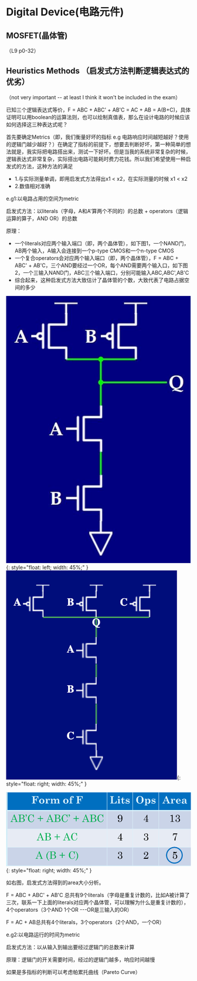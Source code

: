 # Digital Device(电路元件)

## MOSFET(晶体管)

（L9 p0-32）

## Heuristics Methods （启发式方法判断逻辑表达式的优劣）
（not very important -- at least I think it won't be included in the exam）

已知三个逻辑表达式等价，F = ABC + ABC' + AB'C = AC + AB = A(B+C)，具体证明可以用boolean的运算法则，也可以绘制真值表，那么在设计电路的时候应该如何选择这三种表达式呢？

首先要确定Metrics（即，我们衡量好坏的指标 e.g 电路响应时间越短越好？使用的逻辑门越少越好？）在确定了指标的前提下，想要去判断好坏，第一种简单的想法就是，我实际把电路搭出来，测试一下好坏。但是当我的系统非常复杂的时候，逻辑表达式非常复杂，实际搭出电路可能耗时费力花钱。所以我们希望使用一种启发式的方法，这种方法的满足

- 1.与实际测量单调，即用启发式方法得出x1 < x2，在实际测量的时候 x1 < x2 
- 2.数值相对准确

e.g1:以电路占用的空间为metric

启发式方法：以literals（字母，A和A'算两个不同的）的总数 + operators（逻辑运算的算子，AND OR）的总数

原理：

- 一个literals对应两个输入端口（即，两个晶体管），如下图1，一个NAND门，AB两个输入，A输入会连接到一个p-type CMOS和一个n-type CMOS
- 一个复合operators会对应两个输入端口（即，两个晶体管），F = ABC + ABC' + AB'C，三个AND要经过一个OR，每个AND需要两个输入口，如下图2，一个三输入NAND门，ABC三个输入端口，分别可能输入ABC,ABC',AB'C
- 综合起来，这种启发式方法大致估计了晶体管的个数，大致代表了电路占据空间的多少

![Image 1](./picture/c4/NAND.png){: style="float: left; width: 45%;" }
![Image 2](./picture/c4/3_NAND.png){: style="float: right; width: 45%;" }

<div style="clear: both;"></div>

![Image 3](./picture/c4/heuristics_area.png){: style="float: right; width: 45%;" }

如右图，启发式方法得到的area大小分析。

F = ABC + ABC' + AB'C 总共有9个literals（字母是重复计数的，比如A被计算了三次，联系一下上面的literals对应两个晶体管，可以理解为什么是重复计数的），4个operators（3个AND 1个OR ---OR是三输入的OR）

F = AC + AB总共有4个literals，3个operators（2个AND，一个OR）

e.g2:以电路运行的时间为metric

启发式方法：以从输入到输出要经过逻辑门的总数来计算

原理：逻辑门的开关需要时间，经过的逻辑门越多，响应时间越慢

如果是多指标的判断可以考虑帕累托曲线（Pareto Curve）
